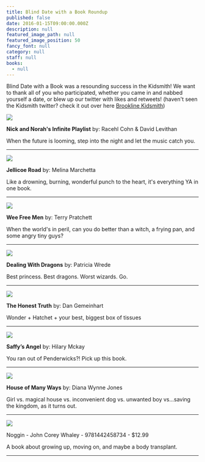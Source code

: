 ```yaml
---
title: Blind Date with a Book Roundup
published: false
date: 2016-01-15T09:00:00.000Z
description: null
featured_image_path: null
featured_image_position: 50
fancy_font: null
category: null
staff: null
books:
  - null
---
```


Blind Date with a Book was a resounding success in the Kidsmith! We want to thank all of you who participated, whether you came in and nabbed yourself a date, or blew up our twitter with likes and retweets! (haven't seen the Kidsmith twitter? check it out over here&nbsp;[Brookline Kidsmith](https://twitter.com/kidsmithbooks))

![](/uploads/versions/nick-and-norahs-infinite-playlist-paperback---x----393-594x---.jpg)

**Nick and Norah's Infinite Playlist** by: Racehl Cohn & David Levithan

When the future is looming, step into the night and let the music catch you.

---

![](/uploads/versions/jellicoeroadmelinamarchetta---x----315-475x---.jpg)

**Jellicoe Road** by: Melina Marchetta

Like a drowning, burning, wonderful punch to the heart, it's everything YA in one book.

---

![](/uploads/versions/weefreemen---x----328-500x---.jpg)

**Wee Free Men** by: Terry Pratchett&nbsp;

When the world's in peril, can you do better than a witch, a frying pan, and some angry tiny guys?

---

![](/uploads/versions/dealingwithdragons---x----336-499x---.jpg)

**Dealing With Dragons** by: Patricia Wrede

Best princess. Best dragons. Worst wizards. Go.

---

![](/uploads/versions/honesttruth---x----238-346x---.jpg)

**The Honest Truth** by: Dan Gemeinhart

Wonder + Hatchet + your best, biggest box of tissues

---

![](/uploads/versions/saffy's-angel---x----233-346x---.jpg)

**Saffy’s Angel** by: Hilary Mckay

You ran out of Penderwicks?! Pick up this book.

---

![](/uploads/versions/house-of-many-ways---x----314-475x---.jpg)

**House of Many Ways** by: Diana Wynne Jones

Girl vs. magical house vs. inconvenient dog vs. unwanted boy vs...saving the kingdom, as it turns out.

---

![](/uploads/versions/noggin---x----314-475x---.jpg)

Noggin - John Corey Whaley - 9781442458734 - $12.99

A book about growing up, moving on, and maybe a body transplant.

---

&nbsp;